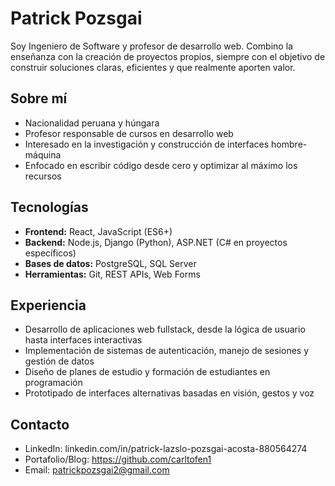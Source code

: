 # Patrick Pozsgai

Soy Ingeniero de Software y profesor de desarrollo web. Combino la enseñanza con la creación de proyectos propios, siempre con el objetivo de construir soluciones claras, eficientes y que realmente aporten valor.  

## Sobre mí
- Nacionalidad peruana y húngara  
- Profesor responsable de cursos en desarrollo web  
- Interesado en la investigación y construcción de interfaces hombre-máquina  
- Enfocado en escribir código desde cero y optimizar al máximo los recursos  

## Tecnologías
- **Frontend:** React, JavaScript (ES6+) 
- **Backend:** Node.js, Django (Python), ASP.NET (C# en proyectos específicos)  
- **Bases de datos:** PostgreSQL, SQL Server  
- **Herramientas:** Git, REST APIs, Web Forms  

## Experiencia
- Desarrollo de aplicaciones web fullstack, desde la lógica de usuario hasta interfaces interactivas  
- Implementación de sistemas de autenticación, manejo de sesiones y gestión de datos  
- Diseño de planes de estudio y formación de estudiantes en programación  
- Prototipado de interfaces alternativas basadas en visión, gestos y voz  

## Contacto
- LinkedIn: linkedin.com/in/patrick-lazslo-pozsgai-acosta-880564274  
- Portafolio/Blog: https://github.com/carltofen1
- Email: patrickpozsgai2@gmail.com
